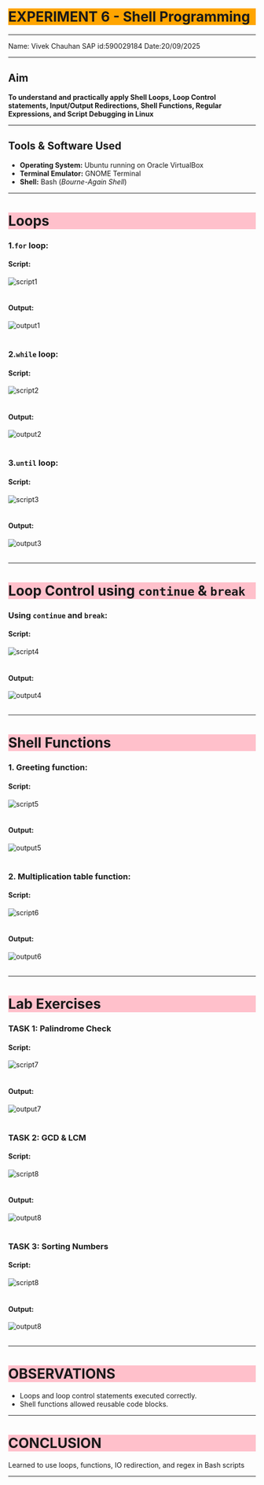 # <h1 style="background-color: orange;"> EXPERIMENT 6 - Shell Programming</h1>
---------------------------------------------------------------------------
Name: Vivek Chauhan   SAP id:590029184    Date:20/09/2025

---------------------------------------------------------------------------
## Aim
   **To understand and practically apply Shell Loops, Loop Control statements, Input/Output Redirections, Shell Functions, Regular Expressions, and Script Debugging in Linux**

---------------------------------------------------------------------------
## Tools & Software Used 
- **Operating System:** Ubuntu running on Oracle VirtualBox  
- **Terminal Emulator:** GNOME Terminal 
- **Shell:** Bash (*Bourne-Again Shell*)

---------------------------------------------------------------------------
## <h1 style="background-color: pink;">Loops</h1>
 
  ### 1.`for` loop:
   #### Script:
   ![script1](images/601.png)<br><br>
 
   #### Output:
   ![output1](images/602.png)<br><br>

  ### 2.`while` loop:
   #### Script:
   ![script2](images/603.png)<br><br>
 
   #### Output:
   ![output2](images/604.png)<br><br> 
   
  ### 3.`until` loop:
   #### Script:
   ![script3](images/605.png)<br><br>
 
   #### Output:
   ![output3](images/606.png)<br><br>

---------------------------------------------------------------------------   
## <h1 style="background-color: pink;">Loop Control using `continue` & `break`</h1>

 ### Using `continue` and `break`:
   #### Script:
   ![script4](images/607.png)<br><br>
 
   #### Output:
   ![output4](images/608.png)<br><br> 

---------------------------------------------------------------------------
## <h1 style="background-color: pink;">Shell Functions</h1>

 ### 1. Greeting function:
   #### Script:
   ![script5](images/609.png)<br><br>
 
   #### Output:
   ![output5](images/610.png)<br><br>

 ### 2. Multiplication table function:
   #### Script:
   ![script6](images/611.png)<br><br>
 
   #### Output:
   ![output6](images/612.png)<br><br> 

---------------------------------------------------------------------------
## <h1 style="background-color: pink;">Lab Exercises</h1>

 ### TASK 1: Palindrome Check
   #### Script:
   ![script7](images/613.png)<br><br>
 
   #### Output:
   ![output7](images/614.png)<br><br>
 
 ### TASK 2: GCD & LCM
   #### Script:
   ![script8](images/615.png)<br><br>
 
   #### Output:
   ![output8](images/616.png)<br><br>

 ### TASK 3: Sorting Numbers
   #### Script:
   ![script8](images/617.png)<br><br>
 
   #### Output:
   ![output8](images/618.png)<br><br>

---------------------------------------------------------------------------
## <h1 style="background-color: pink;"> OBSERVATIONS</h1>
- Loops and loop control statements executed correctly.
- Shell functions allowed reusable code blocks.


---------------------------------------------------------------------------
## <h1 style="background-color: pink;"> CONCLUSION</h1> 
 Learned to use loops, functions, IO redirection, and regex in Bash scripts


---------------------------------------------------------------------------








